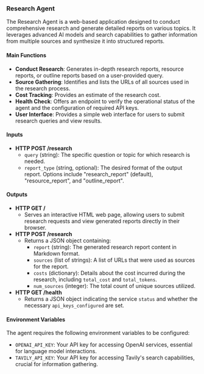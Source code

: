 ### Research Agent

The Research Agent is a web-based application designed to conduct comprehensive research and generate detailed reports on various topics. It leverages advanced AI models and search capabilities to gather information from multiple sources and synthesize it into structured reports.

#### Main Functions

*   **Conduct Research**: Generates in-depth research reports, resource reports, or outline reports based on a user-provided query.
*   **Source Gathering**: Identifies and lists the URLs of all sources used in the research process.
*   **Cost Tracking**: Provides an estimate of the research cost.
*   **Health Check**: Offers an endpoint to verify the operational status of the agent and the configuration of required API keys.
*   **User Interface**: Provides a simple web interface for users to submit research queries and view results.

#### Inputs

*   **HTTP POST /research**
    *   `query` (string): The specific question or topic for which research is needed.
    *   `report_type` (string, optional): The desired format of the output report. Options include "research_report" (default), "resource_report", and "outline_report".

#### Outputs

*   **HTTP GET /**
    *   Serves an interactive HTML web page, allowing users to submit research requests and view generated reports directly in their browser.
*   **HTTP POST /research**
    *   Returns a JSON object containing:
        *   `report` (string): The generated research report content in Markdown format.
        *   `sources` (list of strings): A list of URLs that were used as sources for the report.
        *   `costs` (dictionary): Details about the cost incurred during the research, including `total_cost` and `total_tokens`.
        *   `num_sources` (integer): The total count of unique sources utilized.
*   **HTTP GET /health**
    *   Returns a JSON object indicating the service `status` and whether the necessary `api_keys_configured` are set.

#### Environment Variables

The agent requires the following environment variables to be configured:

*   `OPENAI_API_KEY`: Your API key for accessing OpenAI services, essential for language model interactions.
*   `TAVILY_API_KEY`: Your API key for accessing Tavily's search capabilities, crucial for information gathering.